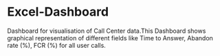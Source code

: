 # Excel-Dashboard

Dashboard for visualisation of Call Center data.This Dashboard shows graphical representation of different fields like Time to Answer, Abandon rate (%), FCR (%) for all user calls.
